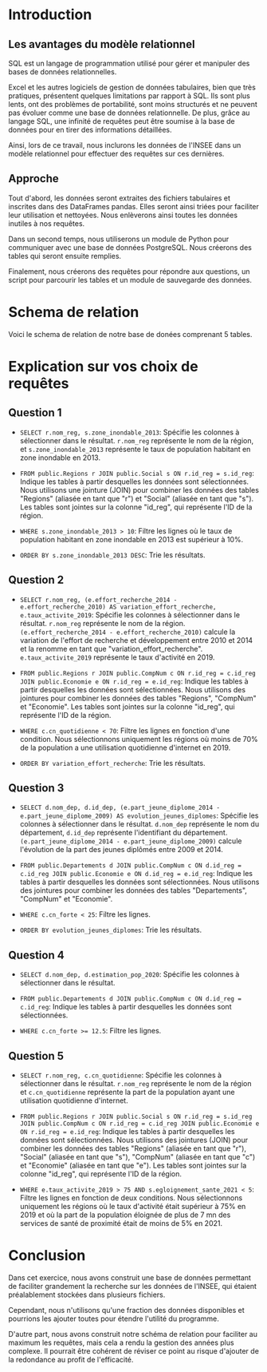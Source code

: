 # Introduction
## Les avantages du modèle relationnel
SQL est un langage de programmation utilisé pour gérer et manipuler des bases de données relationnelles.

Excel et les autres logiciels de gestion de données tabulaires, bien que très pratiques, présentent quelques limitations par rapport à SQL. Ils sont plus lents, ont des problèmes de portabilité, sont moins structurés et ne peuvent pas évoluer comme une base de données relationnelle. De plus, grâce au langage SQL, une infinité de requêtes peut être soumise à la base de données pour en tirer des informations détaillées.

Ainsi, lors de ce travail, nous inclurons les données de l'INSEE dans un modèle relationnel pour effectuer des requêtes sur ces dernières.
## Approche
Tout d'abord, les données seront extraites des fichiers tabulaires et inscrites dans des DataFrames pandas. Elles seront ainsi triées pour faciliter leur utilisation et nettoyées. Nous enlèverons ainsi toutes les données inutiles à nos requêtes.

Dans un second temps, nous utiliserons un module de Python pour communiquer avec une base de données PostgreSQL. Nous créerons des tables qui seront ensuite remplies.

Finalement, nous créerons des requêtes pour répondre aux questions, un script pour parcourir les tables et un module de sauvegarde des données.

# Schema de relation
Voici le schema de relation de notre base de donées comprenant 5 tables. 

# Explication sur vos choix de requêtes
## Question 1
- `SELECT r.nom_reg, s.zone_inondable_2013`: Spécifie les colonnes à sélectionner dans le résultat. `r.nom_reg` représente le nom de la région, et `s.zone_inondable_2013` représente le taux de population habitant en zone inondable en 2013.

- `FROM public.Regions r JOIN public.Social s ON r.id_reg = s.id_reg`: Indique les tables à partir desquelles les données sont sélectionnées. Nous utilisons une jointure (JOIN) pour combiner les données des tables "Regions" (aliasée en tant que "r") et "Social" (aliasée en tant que "s"). Les tables sont jointes sur la colonne "id_reg", qui représente l'ID de la région.

- `WHERE s.zone_inondable_2013 > 10`: Filtre les lignes où le taux de population habitant en zone inondable en 2013 est supérieur à 10%.

- `ORDER BY s.zone_inondable_2013 DESC`: Trie les résultats.

## Question 2
- `SELECT r.nom_reg, (e.effort_recherche_2014 - e.effort_recherche_2010) AS variation_effort_recherche, e.taux_activite_2019`: Spécifie les colonnes à sélectionner dans le résultat. `r.nom_reg` représente le nom de la région. `(e.effort_recherche_2014 - e.effort_recherche_2010)` calcule la variation de l'effort de recherche et développement entre 2010 et 2014 et la renomme en tant que "variation_effort_recherche". `e.taux_activite_2019` représente le taux d'activité en 2019.

- `FROM public.Regions r JOIN public.CompNum c ON r.id_reg = c.id_reg JOIN public.Economie e ON r.id_reg = e.id_reg`: Indique les tables à partir desquelles les données sont sélectionnées. Nous utilisons des jointures pour combiner les données des tables "Regions", "CompNum" et "Economie". Les tables sont jointes sur la colonne "id_reg", qui représente l'ID de la région.

- `WHERE c.cn_quotidienne < 70`: Filtre les lignes en fonction d'une condition. Nous sélectionnons uniquement les régions où moins de 70% de la population a une utilisation quotidienne d'internet en 2019.

- `ORDER BY variation_effort_recherche`: Trie les résultats.

## Question 3
- `SELECT d.nom_dep, d.id_dep, (e.part_jeune_diplome_2014 - e.part_jeune_diplome_2009) AS evolution_jeunes_diplomes`: Spécifie les colonnes à sélectionner dans le résultat. `d.nom_dep` représente le nom du département, `d.id_dep` représente l'identifiant du département. `(e.part_jeune_diplome_2014 - e.part_jeune_diplome_2009)` calcule l'évolution de la part des jeunes diplômés entre 2009 et 2014.

- `FROM public.Departements d JOIN public.CompNum c ON d.id_reg = c.id_reg JOIN public.Economie e ON d.id_reg = e.id_reg`: Indique les tables à partir desquelles les données sont sélectionnées. Nous utilisons des jointures pour combiner les données des tables "Departements", "CompNum" et "Economie".

- `WHERE c.cn_forte < 25`: Filtre les lignes. 

- `ORDER BY evolution_jeunes_diplomes`: Trie les résultats.

## Question 4
- `SELECT d.nom_dep, d.estimation_pop_2020`: Spécifie les colonnes à sélectionner dans le résultat.

- `FROM public.Departements d JOIN public.CompNum c ON d.id_reg = c.id_reg`: Indique les tables à partir desquelles les données sont sélectionnées.

- `WHERE c.cn_forte >= 12.5`: Filtre les lignes. 

## Question 5

- `SELECT r.nom_reg, c.cn_quotidienne`: Spécifie les colonnes à sélectionner dans le résultat. `r.nom_reg` représente le nom de la région et `c.cn_quotidienne` représente la part de la population ayant une utilisation quotidienne d'internet.

- `FROM public.Regions r JOIN public.Social s ON r.id_reg = s.id_reg JOIN public.CompNum c ON r.id_reg = c.id_reg JOIN public.Economie e ON r.id_reg = e.id_reg`: Indique les tables à partir desquelles les données sont sélectionnées. Nous utilisons des jointures (JOIN) pour combiner les données des tables "Regions" (aliasée en tant que "r"), "Social" (aliasée en tant que "s"), "CompNum" (aliasée en tant que "c") et "Economie" (aliasée en tant que "e"). Les tables sont jointes sur la colonne "id_reg", qui représente l'ID de la région.

- `WHERE e.taux_activite_2019 > 75 AND s.egloignement_sante_2021 < 5`: Filtre les lignes en fonction de deux conditions. Nous sélectionnons uniquement les régions où le taux d'activité était supérieur à 75% en 2019 et où la part de la population éloignée de plus de 7 mn des services de santé de proximité était de moins de 5% en 2021.

# Conclusion
Dans cet exercice, nous avons construit une base de données permettant de faciliter grandement la recherche sur les données de l'INSEE, qui étaient préalablement stockées dans plusieurs fichiers.

Cependant, nous n'utilisons qu'une fraction des données disponibles et pourrions les ajouter toutes pour étendre l'utilité du programme.

D'autre part, nous avons construit notre schéma de relation pour faciliter au maximum les requêtes, mais cela a rendu la gestion des années plus complexe. Il pourrait être cohérent de réviser ce point au risque d'ajouter de la redondance au profit de l'efficacité.